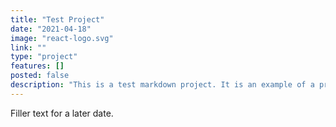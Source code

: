 ```yaml
---
title: "Test Project"
date: "2021-04-18"
image: "react-logo.svg"
link: ""
type: "project"
features: []
posted: false
description: "This is a test markdown project. It is an example of a project with no related link."
---
```


Filler text for a later date.